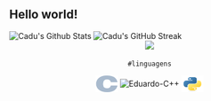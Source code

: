 ## Hello world!

<!-- estatisticas bonitas do comecço-->
<div>
    <img alt="Cadu's Github Stats" width="47%" src="https://github-readme-stats.vercel.app/api?username=Mordegb&show_icons=true&theme=tokyonight&count_private=true&hide_border=false">

    
<img alt="Cadu's GitHub Streak" width="50%" src="https://github-readme-streak-stats.herokuapp.com/?user=Mordegb&theme=tokyonight&hide_border=false">
      

<div align="center">
<img src="https://github-readme-stats.vercel.app/api/top-langs/?username=Mordegb&layout=compact&langs_count=10&theme=tokyonight&hide_border=false&card_width=500"/>



<!-- linguagem que eu sei-->
    #linguagens
<div>
      <img align="center" alt="Eduardo-C" height="30" width="40" src="https://raw.githubusercontent.com/devicons/devicon/master/icons/c/c-original.svg">

<img align="center" alt="Eduardo-C++" height="30" width="40" src="https://cdn.jsdelivr.net/gh/devicons/devicon@latest/icons/cplusplus/cplusplus-original.svg" />    


<img align="center" alt="Eduardo-Python" height="30" width="40" src="https://raw.githubusercontent.com/devicons/devicon/master/icons/python/python-original.svg">


    
</div>

<!--
**Mordegb/Mordegb** is a ✨ _special_ ✨ repository because its `README.md` (this file) appears on your GitHub profile.

Here are some ideas to get you started:

- 🔭 I’m currently working on ...
- 🌱 I’m currently learning ...
- 👯 I’m looking to collaborate on ...
- 🤔 I’m looking for help with ...
- 💬 Ask me about ...
- 📫 How to reach me: ...
- 😄 Pronouns: ...
- ⚡ Fun fact: ...
-->
